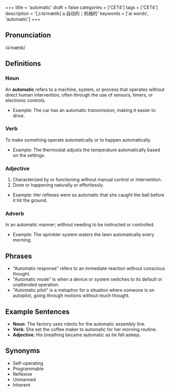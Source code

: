 +++
title = 'automatic'
draft = false
categories = ['CET4']
tags = ['CET4']
description = '[ˌɔːtəˈmætik] a.自动的；机械的'
keywords = ['ai words', 'automatic']
+++

## Pronunciation
/əˈmætɪk/

## Definitions
### Noun
An **automatic** refers to a machine, system, or process that operates without direct human intervention, often through the use of sensors, timers, or electronic controls.
- Example: The car has an automatic transmission, making it easier to drive.

### Verb
To make something operate automatically or to happen automatically.
- Example: The thermostat adjusts the temperature automatically based on the settings.

### Adjective
1. Characterized by or functioning without manual control or intervention.
2. Done or happening naturally or effortlessly.
- Example: Her reflexes were so automatic that she caught the ball before it hit the ground.

### Adverb
In an automatic manner; without needing to be instructed or controlled.
- Example: The sprinkler system waters the lawn automatically every morning.

## Phrases
- "Automatic response" refers to an immediate reaction without conscious thought.
- "Automatic mode" is when a device or system switches to its default or unattended operation.
- "Automatic pilot" is a metaphor for a situation where someone is on autopilot, going through motions without much thought.

## Example Sentences
- **Noun**: The factory uses robots for the automatic assembly line.
- **Verb**: She set the coffee maker to automatic for her morning routine.
- **Adjective**: His breathing became automatic as he fell asleep.

## Synonyms
- Self-operating
- Programmable
- Reflexive
- Unmanned
- Inherent
